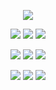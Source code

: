 
<p align="center">
<img src=https://cdn.discordapp.com/attachments/1100760404558348410/1226954592919490620/output-onlinegiftools_2.gif?ex=6626a582&is=66143082&hm=96c6e88724caa05b21f519936d33b434cbd063fa6b542d5a775cf96bd932f094&>
<p align="center">
<img src=https://gifcity.carrd.co/assets/images/gallery14/d8c367c0.gif?v=26dffab5> <img src=https://gifcity.carrd.co/assets/images/gallery23/d2798764.gif?v=26dffab5> <img src=https://gifcity.carrd.co/assets/images/gallery14/94d8a931.gif?v=26dffab5>
<p align="center">
<img src=https://gifcity.carrd.co/assets/images/gallery23/d6d45d61.gif?v=26dffab5> <img src=https://gifcity.carrd.co/assets/images/gallery23/1646719d.gif?v=26dffab5> <img src=https://gifcity.carrd.co/assets/images/gallery23/ec474dc5.gif?v=26dffab5 >
<p align="center">
<img src=https://gifcity.carrd.co/assets/images/gallery59/adafe7dc.png?v=26dffab5 > <img src=https://gifcity.carrd.co/assets/images/gallery59/64918deb.gif?v=26dffab5> <img src=https://gifcity.carrd.co/assets/images/gallery59/3e8a7601.png?v=26dffab5>
